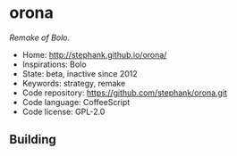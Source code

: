 # orona

_Remake of Bolo._

- Home: http://stephank.github.io/orona/
- Inspirations: Bolo
- State: beta, inactive since 2012
- Keywords: strategy, remake
- Code repository: https://github.com/stephank/orona.git
- Code language: CoffeeScript
- Code license: GPL-2.0

## Building

